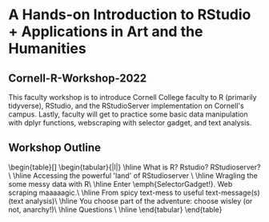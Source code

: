 # A Hands-on Introduction to RStudio + Applications in Art and the Humanities
## Cornell-R-Workshop-2022

This faculty workshop is to introduce Cornell College faculty to R (primarily tidyverse), RStudio, and the RStudioServer implementation on Cornell's campus. Lastly, faculty will get to practice some basic data manipulation with dplyr functions, webscraping with selector gadget, and text analysis. 

## Workshop Outline
\begin{table}[]
\begin{tabular}{|l|}
\hline
What is R? Rstudio? RStudioserver? \\ \hline
Accessing the powerful 'land' of RStudioserver \\ \hline
Wragling the some messy data with R\\ \hline
Enter \emph{SelectorGadget!}. Web scraping maaaaagic.\\ \hline
From spicy text-mess to useful text-message(s) (text analysis)\\ \hline
You choose part of the adventure: choose wisley (or not, anarchy!)\\ \hline
Questions \\ \hline
\end{tabular}
\end{table}